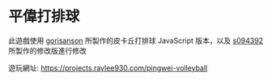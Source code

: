 # 平偉打排球
此遊戲使用 [gorisanson](https://github.com/gorisanson/pikachu-volleyball) 所製作的皮卡丘打排球 JavaScript 版本，以及 [s094392](https://forum.gamer.com.tw/Co.php?bsn=60076&sn=24987318) 所製作的修改版進行修改

遊玩網址: https://projects.raylee930.com/pingwei-volleyball
